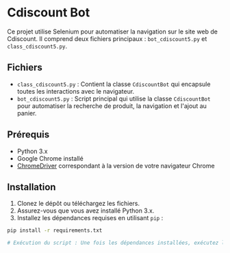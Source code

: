# Cdiscount Bot

Ce projet utilise Selenium pour automatiser la navigation sur le site web de Cdiscount. Il comprend deux fichiers principaux : `bot_cdiscount5.py` et `class_cdiscount5.py`.

## Fichiers

- `class_cdiscount5.py` : Contient la classe `CdiscountBot` qui encapsule toutes les interactions avec le navigateur.
- `bot_cdiscount5.py` : Script principal qui utilise la classe `CdiscountBot` pour automatiser la recherche de produit, la navigation et l'ajout au panier.

## Prérequis

- Python 3.x
- Google Chrome installé
- [ChromeDriver](https://sites.google.com/a/chromium.org/chromedriver/) correspondant à la version de votre navigateur Chrome

## Installation

1. Clonez le dépôt ou téléchargez les fichiers.
2. Assurez-vous que vous avez installé Python 3.x.
3. Installez les dépendances requises en utilisant `pip` :

```bash
pip install -r requirements.txt

# Exécution du script : Une fois les dépendances installées, exécutez le script bot_cdiscount5.py => python bot_cdiscount5.py

